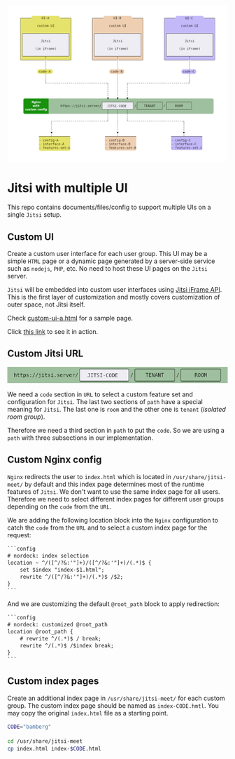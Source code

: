 ![Jitsi with multiple UI](docs/schema-multiple-ui.png)

# Jitsi with multiple UI

This repo contains documents/files/config to support multiple UIs on a single
`Jitsi` setup.

## Custom UI

Create a custom user interface for each user group. This UI may be a simple
`HTML` page or a dynamic page generated by a server-side service such as
`nodejs`, `PHP`, etc. No need to host these UI pages on the `Jitsi` server.

`Jitsi` will be embedded into custom user interfaces using
[Jitsi iFrame API](https://jitsi.github.io/handbook/docs/dev-guide/dev-guide-iframe).
This is the first layer of customization and mostly covers customization of
outer space, not Jitsi itself.

Check [custom-ui-a.html](templates/custom-ui/custom-ui-a.html) for a sample
page.

Click
[this link](https://nordeck.github.io/jitsi-multiple-ui/templates/custom-ui/custom-ui-a.html)
to see it in action.

## Custom Jitsi URL

![Custom Jitsi URL](docs/custom-jitsi-url.png)

We need a `code` section in `URL` to select a custom feature set and
configuration for `Jitsi`. The last two sections of `path` have a special
meaning for `Jitsi`. The last one is `room` and the other one is `tenant`
(_isolated room group_).

Therefore we need a third section in `path` to put the `code`. So we are using a
`path` with three subsections in our implementation.

## Custom Nginx config

`Nginx` redirects the user to `index.html` which is located in
`/usr/share/jitsi-meet/` by default and this index page determines most of the
runtime features of `Jitsi`. We don't want to use the same index page for all
users. Therefore we need to select different index pages for different user
groups depending on the `code` from the `URL`.

We are adding the following location block into the `Nginx` configuration to
catch the `code` from the `URL` and to select a custom index page for the
request:

    ```config
    # nordeck: index selection
    location ~ ^/([^/?&:'"]+)/([^/?&:'"]+)/(.*)$ {
        set $index "index-$1.html";
        rewrite ^/([^/?&:'"]+)/(.*)$ /$2;
    }
    ```

And we are customizing the default `@root_path` block to apply redirection:

    ```config
    # nordeck: customized @root_path
    location @root_path {
        # rewrite ^/(.*)$ / break;
        rewrite ^/(.*)$ /$index break;
    }
    ```

## Custom index pages

Create an additional index page in `/usr/share/jitsi-meet/` for each custom
group. The custom index page should be named as `index-CODE.hmtl`. You may copy
the original `index.html` file as a starting point.

```bash
CODE="bamberg"

cd /usr/share/jitsi-meet
cp index.html index-$CODE.html
```
